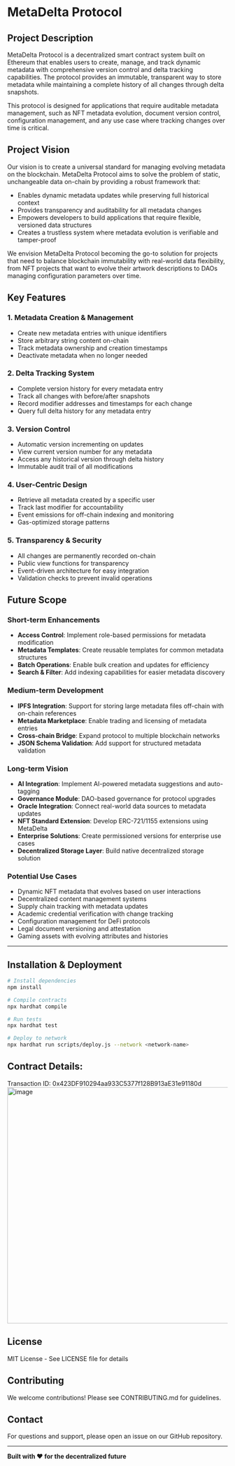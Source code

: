 # MetaDelta Protocol

## Project Description

MetaDelta Protocol is a decentralized smart contract system built on Ethereum that enables users to create, manage, and track dynamic metadata with comprehensive version control and delta tracking capabilities. The protocol provides an immutable, transparent way to store metadata while maintaining a complete history of all changes through delta snapshots.

This protocol is designed for applications that require auditable metadata management, such as NFT metadata evolution, document version control, configuration management, and any use case where tracking changes over time is critical.

## Project Vision

Our vision is to create a universal standard for managing evolving metadata on the blockchain. MetaDelta Protocol aims to solve the problem of static, unchangeable data on-chain by providing a robust framework that:

- Enables dynamic metadata updates while preserving full historical context
- Provides transparency and auditability for all metadata changes
- Empowers developers to build applications that require flexible, versioned data structures
- Creates a trustless system where metadata evolution is verifiable and tamper-proof

We envision MetaDelta Protocol becoming the go-to solution for projects that need to balance blockchain immutability with real-world data flexibility, from NFT projects that want to evolve their artwork descriptions to DAOs managing configuration parameters over time.

## Key Features

### 1. **Metadata Creation & Management**
- Create new metadata entries with unique identifiers
- Store arbitrary string content on-chain
- Track metadata ownership and creation timestamps
- Deactivate metadata when no longer needed

### 2. **Delta Tracking System**
- Complete version history for every metadata entry
- Track all changes with before/after snapshots
- Record modifier addresses and timestamps for each change
- Query full delta history for any metadata entry

### 3. **Version Control**
- Automatic version incrementing on updates
- View current version number for any metadata
- Access any historical version through delta history
- Immutable audit trail of all modifications

### 4. **User-Centric Design**
- Retrieve all metadata created by a specific user
- Track last modifier for accountability
- Event emissions for off-chain indexing and monitoring
- Gas-optimized storage patterns

### 5. **Transparency & Security**
- All changes are permanently recorded on-chain
- Public view functions for transparency
- Event-driven architecture for easy integration
- Validation checks to prevent invalid operations

## Future Scope

### Short-term Enhancements
- **Access Control**: Implement role-based permissions for metadata modification
- **Metadata Templates**: Create reusable templates for common metadata structures
- **Batch Operations**: Enable bulk creation and updates for efficiency
- **Search & Filter**: Add indexing capabilities for easier metadata discovery

### Medium-term Development
- **IPFS Integration**: Support for storing large metadata files off-chain with on-chain references
- **Metadata Marketplace**: Enable trading and licensing of metadata entries
- **Cross-chain Bridge**: Expand protocol to multiple blockchain networks
- **JSON Schema Validation**: Add support for structured metadata validation

### Long-term Vision
- **AI Integration**: Implement AI-powered metadata suggestions and auto-tagging
- **Governance Module**: DAO-based governance for protocol upgrades
- **Oracle Integration**: Connect real-world data sources to metadata updates
- **NFT Standard Extension**: Develop ERC-721/1155 extensions using MetaDelta
- **Enterprise Solutions**: Create permissioned versions for enterprise use cases
- **Decentralized Storage Layer**: Build native decentralized storage solution

### Potential Use Cases
- Dynamic NFT metadata that evolves based on user interactions
- Decentralized content management systems
- Supply chain tracking with metadata updates
- Academic credential verification with change tracking
- Configuration management for DeFi protocols
- Legal document versioning and attestation
- Gaming assets with evolving attributes and histories

---

## Installation & Deployment

```bash
# Install dependencies
npm install

# Compile contracts
npx hardhat compile

# Run tests
npx hardhat test

# Deploy to network
npx hardhat run scripts/deploy.js --network <network-name>
```

## Contract Details:
Transaction ID: 0x423DF910294aa933C5377f128B913aE31e91180d
<img width="1366" height="540" alt="image" src="https://github.com/user-attachments/assets/ffc053eb-82e8-4aad-b603-3a19ebf68039" />


## License

MIT License - See LICENSE file for details

## Contributing

We welcome contributions! Please see CONTRIBUTING.md for guidelines.

## Contact

For questions and support, please open an issue on our GitHub repository.

---

**Built with ❤️ for the decentralized future**
